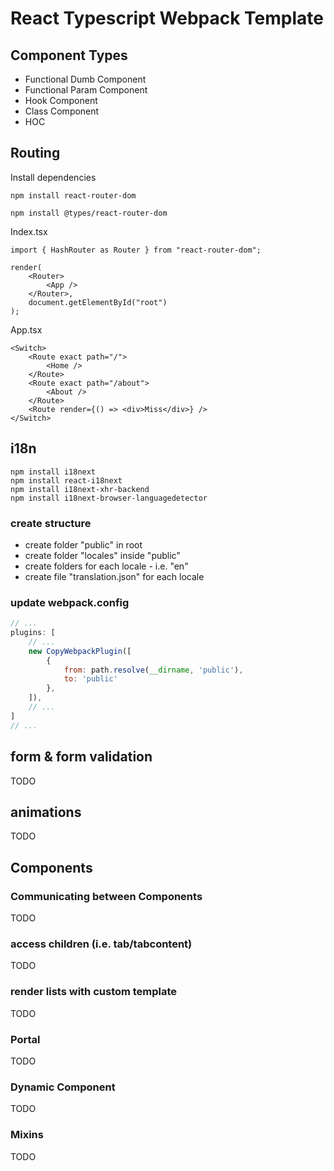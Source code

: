 # React Typescript Webpack Template


## Component Types
- Functional Dumb Component
- Functional Param Component
- Hook Component
- Class Component
- HOC


## Routing

Install dependencies

`npm install react-router-dom`

`npm install @types/react-router-dom`


Index.tsx

```tsx
import { HashRouter as Router } from "react-router-dom";

render(
	<Router>
		<App />
	</Router>,
	document.getElementById("root")
);
```

App.tsx
```tsx
<Switch>
	<Route exact path="/">
		<Home />
	</Route>
	<Route exact path="/about">
		<About />
	</Route>
	<Route render={() => <div>Miss</div>} />
</Switch>
```


## i18n

```
npm install i18next
npm install react-i18next
npm install i18next-xhr-backend
npm install i18next-browser-languagedetector
```

### create structure

- create folder "public" in root
- create folder "locales" inside "public"
- create folders for each locale - i.e. "en"
- create file "translation.json" for each locale

### update webpack.config

```js
// ... 
plugins: [
	// ... 
	new CopyWebpackPlugin([
		{
			from: path.resolve(__dirname, 'public'),
			to: 'public'
		},
	]),
	// ... 
]
// ...
```


## form & form validation
TODO


## animations
TODO



## Components


### Communicating between Components
TODO


### access children (i.e. tab/tabcontent)
TODO


### render lists with custom template
TODO


### Portal
TODO


### Dynamic Component
TODO


### Mixins
TODO
